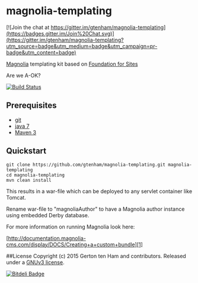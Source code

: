 magnolia-templating
===================

[![Join the chat at https://gitter.im/gtenham/magnolia-templating](https://badges.gitter.im/Join%20Chat.svg)](https://gitter.im/gtenham/magnolia-templating?utm_source=badge&utm_medium=badge&utm_campaign=pr-badge&utm_content=badge)

[Magnolia](http://www.magnolia-cms.com) templating kit based on [Foundation for Sites](http://foundation.zurb.com/)

Are we A-OK?

[![Build Status](https://travis-ci.org/gtenham/magnolia-templating.svg?branch=master)](https://travis-ci.org/gtenham/magnolia-templating)


## Prerequisites
* [git](http://git-scm.com/)
* [java 7](http://java.com)
* [Maven 3](http://maven.apache.org)

## Quickstart
```shell
git clone https://github.com/gtenham/magnolia-templating.git magnolia-templating
cd magnolia-templating
mvn clean install
```
This results in a war-file which can be deployed to any servlet container like Tomcat.

Rename war-file to "magnoliaAuthor" to have a Magnolia author instance using embedded Derby database.

For more information on running Magnolia look here:

[http://documentation.magnolia-cms.com/display/DOCS/Creating+a+custom+bundle][1]

[1]: http://documentation.magnolia-cms.com/display/DOCS/Creating+a+custom+bundle#Creatingacustombundle-Runtheproject

##License
Copyright (c) 2015 Gerton ten Ham and contributors. Released under a [GNUv3 license](https://github.com/gtenham/magnolia-templating/blob/master/LICENSE).

[![Bitdeli Badge](https://d2weczhvl823v0.cloudfront.net/gtenham/magnolia-templating/trend.png)](https://bitdeli.com/free "Bitdeli Badge")

